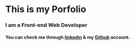 # This is my Porfolio
### I am a Front-end Web Developer
#### You can check me through [linkedin](https://www.linkedin.com/in/thien-loc-nguyen-41642b165/) & my [Github](https://github.com/AustinNguyen2909) account.